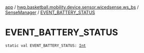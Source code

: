 [app](../../index.md) / [hwp.basketball.mobility.device.sensor.wicedsense.ws_bs](../index.md) / [SenseManager](index.md) / [EVENT_BATTERY_STATUS](.)

# EVENT_BATTERY_STATUS

`static val EVENT_BATTERY_STATUS: `[`Int`](https://kotlinlang.org/api/latest/jvm/stdlib/kotlin/-int/index.html)